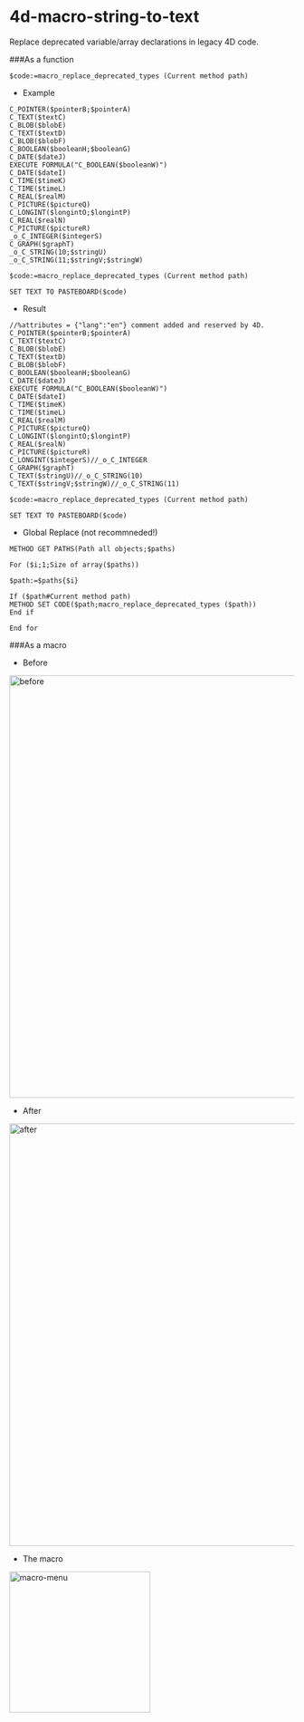 # 4d-macro-string-to-text
Replace deprecated variable/array declarations in legacy 4D code. 


###As a function

```
$code:=macro_replace_deprecated_types (Current method path)
```

* Example

```
C_POINTER($pointerB;$pointerA)
C_TEXT($textC)
C_BLOB($blobE)
C_TEXT($textD)
C_BLOB($blobF)
C_BOOLEAN($booleanH;$booleanG)
C_DATE($dateJ)
EXECUTE FORMULA("C_BOOLEAN($booleanW)")
C_DATE($dateI)
C_TIME($timeK)
C_TIME($timeL)
C_REAL($realM)
C_PICTURE($pictureQ)
C_LONGINT($longintO;$longintP)
C_REAL($realN)
C_PICTURE($pictureR)
_o_C_INTEGER($integerS)
C_GRAPH($graphT)
_o_C_STRING(10;$stringU)
_o_C_STRING(11;$stringV;$stringW)

$code:=macro_replace_deprecated_types (Current method path)

SET TEXT TO PASTEBOARD($code)
```

* Result

```
//%attributes = {"lang":"en"} comment added and reserved by 4D.
C_POINTER($pointerB;$pointerA)
C_TEXT($textC)
C_BLOB($blobE)
C_TEXT($textD)
C_BLOB($blobF)
C_BOOLEAN($booleanH;$booleanG)
C_DATE($dateJ)
EXECUTE FORMULA("C_BOOLEAN($booleanW)")
C_DATE($dateI)
C_TIME($timeK)
C_TIME($timeL)
C_REAL($realM)
C_PICTURE($pictureQ)
C_LONGINT($longintO;$longintP)
C_REAL($realN)
C_PICTURE($pictureR)
C_LONGINT($integerS)//_o_C_INTEGER
C_GRAPH($graphT)
C_TEXT($stringU)//_o_C_STRING(10)
C_TEXT($stringV;$stringW)//_o_C_STRING(11)

$code:=macro_replace_deprecated_types (Current method path)

SET TEXT TO PASTEBOARD($code)
```

* Global Replace (not recommneded!)

```
METHOD GET PATHS(Path all objects;$paths)

For ($i;1;Size of array($paths))

$path:=$paths{$i}

If ($path#Current method path)
METHOD SET CODE($path;macro_replace_deprecated_types ($path))
End if 

End for 
```

###As a macro

* Before

<img width="746" alt="before" src="https://cloud.githubusercontent.com/assets/1725068/16514484/2cebccb0-3fa7-11e6-9c87-ca2b1e33a27e.png">

* After
 
<img width="746" alt="after" src="https://cloud.githubusercontent.com/assets/1725068/16514485/302dd616-3fa7-11e6-8be3-744fbe6e25e1.png">

* The macro

<img width="249" alt="macro-menu" src="https://cloud.githubusercontent.com/assets/1725068/16514477/259ef8ba-3fa7-11e6-8c21-3b3ffc39a545.png">
